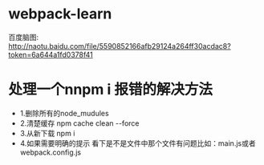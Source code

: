 # webpack-learn
百度脑图:
http://naotu.baidu.com/file/5590852166afb29124a264ff30acdac8?token=6a644a1fd0378f41
# 处理一个nnpm i 报错的解决方法
- 1.删除所有的node_mudules
- 2.清楚缓存 npm cache clean --force
- 3.从新下载  npm i
- 4.如果需要明确的提示 看下是不是文件中那个文件有问题比如：main.js或者webpack.config.js